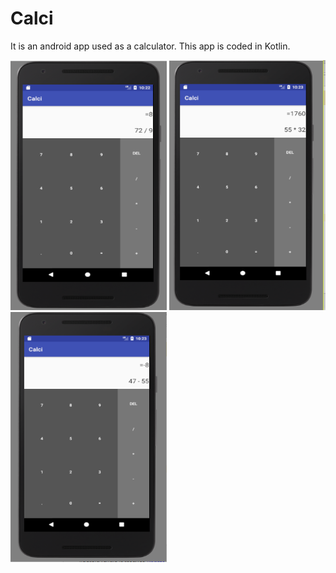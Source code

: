 # Calci
It is an android app used as a calculator. This app is coded in Kotlin.

<img src="https://github.com/pandey2016/Calci/blob/master/SCREENSHOTS/2..PNG" width="250" height="400" /> <img src="https://github.com/pandey2016/Calci/blob/master/SCREENSHOTS/3.PNG" width="250" height="400" /> <img src="https://github.com/pandey2016/Calci/blob/master/SCREENSHOTS/4.PNG" width="250" height="400" /> 
